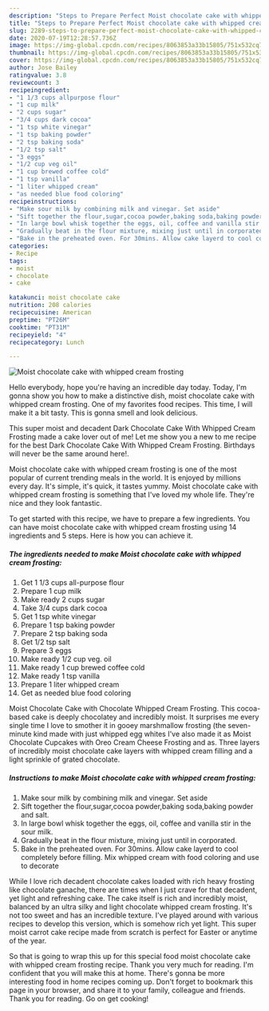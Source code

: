 ```yaml
---
description: "Steps to Prepare Perfect Moist chocolate cake with whipped cream frosting"
title: "Steps to Prepare Perfect Moist chocolate cake with whipped cream frosting"
slug: 2289-steps-to-prepare-perfect-moist-chocolate-cake-with-whipped-cream-frosting
date: 2020-07-19T12:28:57.736Z
image: https://img-global.cpcdn.com/recipes/8063853a33b15805/751x532cq70/moist-chocolate-cake-with-whipped-cream-frosting-recipe-main-photo.jpg
thumbnail: https://img-global.cpcdn.com/recipes/8063853a33b15805/751x532cq70/moist-chocolate-cake-with-whipped-cream-frosting-recipe-main-photo.jpg
cover: https://img-global.cpcdn.com/recipes/8063853a33b15805/751x532cq70/moist-chocolate-cake-with-whipped-cream-frosting-recipe-main-photo.jpg
author: Jose Bailey
ratingvalue: 3.8
reviewcount: 3
recipeingredient:
- "1 1/3 cups allpurpose flour"
- "1 cup milk"
- "2 cups sugar"
- "3/4 cups dark cocoa"
- "1 tsp white vinegar"
- "1 tsp baking powder"
- "2 tsp baking soda"
- "1/2 tsp salt"
- "3 eggs"
- "1/2 cup veg oil"
- "1 cup brewed coffee cold"
- "1 tsp vanilla"
- "1 liter whipped cream"
- "as needed blue food coloring"
recipeinstructions:
- "Make sour milk by combining milk and vinegar. Set aside"
- "Sift together the flour,sugar,cocoa powder,baking soda,baking powder and salt."
- "In large bowl whisk together the eggs, oil, coffee and vanilla stir in the sour milk."
- "Gradually beat in the flour mixture, mixing just until in corporated."
- "Bake in the preheated oven. For 30mins. Allow cake layerd to cool completely before filling. Mix whipped cream with food coloring and use to decorate"
categories:
- Recipe
tags:
- moist
- chocolate
- cake

katakunci: moist chocolate cake 
nutrition: 208 calories
recipecuisine: American
preptime: "PT26M"
cooktime: "PT31M"
recipeyield: "4"
recipecategory: Lunch

---
```



![Moist chocolate cake with whipped cream frosting](https://img-global.cpcdn.com/recipes/8063853a33b15805/751x532cq70/moist-chocolate-cake-with-whipped-cream-frosting-recipe-main-photo.jpg)

Hello everybody, hope you're having an incredible day today. Today, I'm gonna show you how to make a distinctive dish, moist chocolate cake with whipped cream frosting. One of my favorites food recipes. This time, I will make it a bit tasty. This is gonna smell and look delicious.

This super moist and decadent Dark Chocolate Cake With Whipped Cream Frosting made a cake lover out of me! Let me show you a new to me recipe for the best Dark Chocolate Cake With Whipped Cream Frosting. Birthdays will never be the same around here!.

Moist chocolate cake with whipped cream frosting is one of the most popular of current trending meals in the world. It is enjoyed by millions every day. It's simple, it's quick, it tastes yummy. Moist chocolate cake with whipped cream frosting is something that I've loved my whole life. They're nice and they look fantastic.


To get started with this recipe, we have to prepare a few ingredients. You can have moist chocolate cake with whipped cream frosting using 14 ingredients and 5 steps. Here is how you can achieve it.

<!--inarticleads1-->

##### The ingredients needed to make Moist chocolate cake with whipped cream frosting:

1. Get 1 1/3 cups all-purpose flour
1. Prepare 1 cup milk
1. Make ready 2 cups sugar
1. Take 3/4 cups dark cocoa
1. Get 1 tsp white vinegar
1. Prepare 1 tsp baking powder
1. Prepare 2 tsp baking soda
1. Get 1/2 tsp salt
1. Prepare 3 eggs
1. Make ready 1/2 cup veg. oil
1. Make ready 1 cup brewed coffee cold
1. Make ready 1 tsp vanilla
1. Prepare 1 liter whipped cream
1. Get as needed blue food coloring


Moist Chocolate Cake with Chocolate Whipped Cream Frosting. This cocoa-based cake is deeply chocolatey and incredibly moist. It surprises me every single time I love to smother it in gooey marshmallow frosting (the seven-minute kind made with just whipped egg whites I&#39;ve also made it as Moist Chocolate Cupcakes with Oreo Cream Cheese Frosting and as. Three layers of incredibly moist chocolate cake layers with whipped cream filling and a light sprinkle of grated chocolate. 

<!--inarticleads2-->

##### Instructions to make Moist chocolate cake with whipped cream frosting:

1. Make sour milk by combining milk and vinegar. Set aside
1. Sift together the flour,sugar,cocoa powder,baking soda,baking powder and salt.
1. In large bowl whisk together the eggs, oil, coffee and vanilla stir in the sour milk.
1. Gradually beat in the flour mixture, mixing just until in corporated.
1. Bake in the preheated oven. For 30mins. Allow cake layerd to cool completely before filling. Mix whipped cream with food coloring and use to decorate


While I love rich decadent chocolate cakes loaded with rich heavy frosting like chocolate ganache, there are times when I just crave for that decadent, yet light and refreshing cake. The cake itself is rich and incredibly moist, balanced by an ultra silky and light chocolate whipped cream frosting. It&#39;s not too sweet and has an incredible texture. I&#39;ve played around with various recipes to develop this version, which is somehow rich yet light. This super moist carrot cake recipe made from scratch is perfect for Easter or anytime of the year. 

So that is going to wrap this up for this special food moist chocolate cake with whipped cream frosting recipe. Thank you very much for reading. I'm confident that you will make this at home. There's gonna be more interesting food in home recipes coming up. Don't forget to bookmark this page in your browser, and share it to your family, colleague and friends. Thank you for reading. Go on get cooking!
